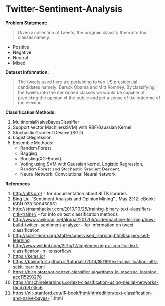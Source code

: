 # Twitter-Sentiment-Analysis
**Problem Statement:** 

>Given a collection of tweets, the program classify them into four classes namely:
- Positive
- Negative
- Neutral
- Mixed

**Dataset Information:**

>The tweets used here are pertaining to two US presidential candidates namely: Barack Obama and Mitt Romney. By classifying the tweets into the mentioned classes we would be capable of predicting the opinion of the public and get a sense of the outcome of the election.

**Classification Methods:**
1. MultinomialNaiveBayesClassifier
2. Support Vector Machines(SVM) with RBF/Gaussian Kernel
3. Stochastic Gradient Descent(SGD)
4. LogisticRegression
5. Ensemble Methods:
      - Random Forest
      - Bagging
      - Boosting(XG-Boost)
      - Voting using SVM with Gaussian kernel, Logistic Regression, Random Forest and Stochastic Gradient Descent.
      - Neural Network: Convolutional Neural Network

**References**
1. http://nltk.org/ - for documentation about NLTK libraries
2. Bing Liu. “Sentiment Analysis and Opinion Mining” , May 2012. eBook: ISBN
      9781608458851
3. http://streamhacker.com/2010/10/25/training-binary-text-classifiers-nltk-trainer/ - for
info on text classification methods
4. http://www.ravikiranj.net/drupal/201205/code/machine-learning/how-build-twitter-
sentiment-analyzer - for information on tweet classification
5. http://scikit-learn.org/stable/supervised_learning.html#supervised-learning
6. http://www.wildml.com/2015/12/implementing-a-cnn-for-text-classification-in-
tensorflow/
7. https://keras.io/
8. https://bbengfort.github.io/tutorials/2016/05/19/text-classification-nltk-sckit-learn.html
9. https://blog.statsbot.co/text-classifier-algorithms-in-machine-learning-acc115293278
10. https://machinelearnings.co/text-classification-using-neural-networks-f5cd7b8765c6
11. https://nlp.stanford.edu/IR-book/html/htmledition/text-classification-and-naive-bayes-
1.html
